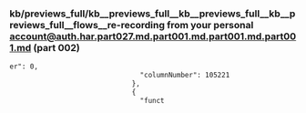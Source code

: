 ### kb/previews_full/kb__previews_full__kb__previews_full__kb__previews_full__flows__re-recording from your personal account@auth.har.part027.md.part001.md.part001.md.part001.md (part 002)

```md
er": 0,
                                "columnNumber": 105221
                              },
                              {
                                "funct
```

```
